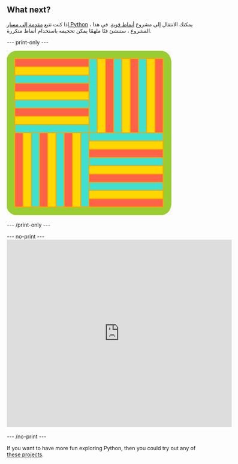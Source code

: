 ## What next?

إذا كنت تتبع [مقدمة إلى مسار Python](https://projects.raspberrypi.org/en/pathways/python-intro) ، يمكنك الانتقال إلى مشروع [أنماط قوية](https://projects.raspberrypi.org/en/projects/powerful-patterns). في هذا المشروع ، ستنشئ فنًا ملهمًا يمكن تحجيمه باستخدام أنماط متكررة.

--- print-only ---

![One of the examples from the Powerful patterns project using rotated geometric shapes.](images/kek-project.png)

--- /print-only ---

--- no-print --- <iframe src="https://trinket.io/embed/python/81be7eb895?outputOnly=true&start=result" width="600" height="500" frameborder="0" marginwidth="0" marginheight="0" allowfullscreen mark="crwd-mark"> </iframe>


--- /no-print ---

If you want to have more fun exploring Python, then you could try out any of [these projects](https://projects.raspberrypi.org/en/projects?software%5B%5D=python).

